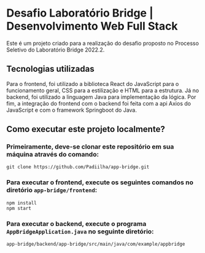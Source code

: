 # Desafio Laboratório Bridge | Desenvolvimento Web Full Stack

Este é um projeto criado para a realização do desafio proposto no Processo Seletivo do Laboratório Bridge 2022.2.

## Tecnologias utilizadas

Para o frontend, foi utilizado a biblioteca React do JavaScript para o funcionamento geral, CSS para a estilização e HTML para a estrutura. Já no backend, foi utilizado a linguagem Java para implementação da lógica. Por fim, a integração do frontend com o backend foi feita com a api Axios do JavaScript e com o framework Springboot do Java.

## Como executar este projeto localmente?

### Primeiramente, deve-se clonar este repositório em sua máquina através do comando:

`git clone https://github.com/Padiilha/app-bridge.git`


### Para executar o frontend, execute os seguintes comandos no diretório `app-bridge/frontend`:
`npm install`\
`npm start`


### Para executar o backend, execute o programa `AppBridgeApplication.java` no seguinte diretório:

`app-bridge/backend/app-bridge/src/main/java/com/example/appbridge`
